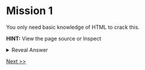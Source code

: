 # Mission 1

You only need basic knowledge of HTML to crack this.

**HINT:** View the page source or Inspect

<details>
  <summary> Reveal Answer </summary>
  
  Check the comments in page source.
  
</details>

[Next >>](../Mission%202/)
